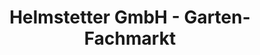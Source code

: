 ---
title: "Helmstetter GmbH - Garten-Fachmarkt"
url: /grosswallstadt/helmstetter-gmbh-garten-fachmarkt/
shop: Garten-Center
---